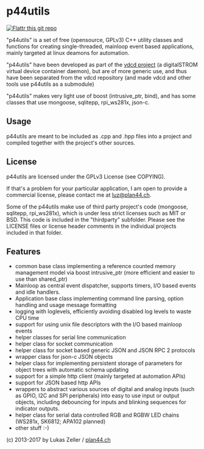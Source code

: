 
p44utils
========

[![Flattr this git repo](http://api.flattr.com/button/flattr-badge-large.png)](https://flattr.com/submit/auto?user_id=luz&url=https://github.com/plan44/p44utils&title=p44utils&language=&tags=github&category=software) 

"p44utils" is a set of free (opensource, GPLv3) C++ utility classes and functions for creating single-threaded, mainloop event based applications, mainly targeted at linux deamons for automation.

"p44utils" have been developed as part of the [vdcd project](https://github.com/plan44/vdcd) (a digitalSTROM virtual device container daemon), but are of more generic use, and thus have been separated from the vdcd repository (and made vdcd and other tools use p44utils as a submodule)

"p44utils" makes very light use of boost (intrusive_ptr, bind), and has some classes that use mongoose, sqlitepp, rpi_ws281x, json-c.

Usage
-----
p44utils are meant to be included as .cpp and .hpp files into a project and compiled together with the project's other sources.

License
-------

p44utils are licensed under the GPLv3 License (see COPYING).

If that's a problem for your particular application, I am open to provide a commercial license, please contact me at [luz@plan44.ch](mailto:luz@plan44.ch).

Some of the p44utils make use of third party project's code (mongoose, sqlitepp, rpi_ws281x), which is under less strict licenses such as MIT or BSD. This code is included in the "thirdparty" subfolder. Please see the LICENSE files or license header comments in the individual projects included in that folder.


Features
--------

- common base class implementing a reference counted memory management model via boost intrusive\_ptr (more efficient and easier to use than shared\_ptr)
- Mainloop as central event dispatcher, supports timers, I/O based events and idle handlers.
- Application base class implementing command line parsing, option handling and usage message formatting
- logging with loglevels, efficiently avoiding disabled log levels to waste CPU time
- support for using unix file descriptors with the I/O based mainloop events
- helper classes for serial line communication
- helper class for socket communication
- helper class for socket based generic JSON and JSON RPC 2 protocols
- wrapper class for json-c JSON objects
- helper class for implementing persistent storage of parameters for object trees with automatic schema updating
- support for a simple http client (mainly targeted at automation APIs)
- support for JSON based http APIs
- wrappers to abstract various sources of digital and analog inputs (such as GPIO, I2C and SPI peripherals) into easy to use input or output objects, including debouncing for inputs and blinking sequences for indicator outputs.
- helper class for serial data controlled RGB and RGBW LED chains (WS281x, SK6812; APA102 planned)
- other stuff :-)

(c) 2013-2017 by Lukas Zeller / [plan44.ch](http://www.plan44.ch/opensource)







